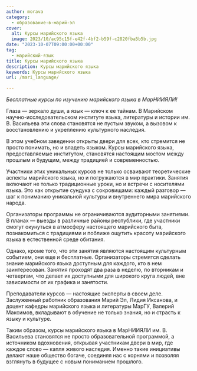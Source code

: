 ```yaml
---
author: morava
category:
  - образование-в-марий-эл
cover:
  alt: Курсы марийского языка
  image: 2023/10/ac95c15f-e42f-4bf2-b59f-c2820fba5b5b.jpg
date: "2023-10-07T09:00:00+00:00"
tag:
  - марийский-язык
title: Курсы марийского языка
description: Курсы марийского языка
keywords: Курсы марийского языка
url: /mari_language/

---
```

_Бесплатные курсы по изучению марийского языка в МарНИИЯЛИ!_

Глаза — зеркало души, а язык — ключ к ее тайнам. В Марийском научно-исследовательском институте языка, литературы и истории им. В. Васильева эти слова становятся не пустым звуком, а вызовом к восстановлению и укреплению культурного наследия.

В этом учебном заведении открыты двери для всех, кто стремится не просто понимать, но и владеть языком. Курсы марийского языка, предоставляемые институтом, становятся настоящим мостом между прошлым и будущим, между традицией и современностью.

Участники этих уникальных курсов не только осваивают теоретические аспекты марийского языка, но и погружаются в мир практики. Занятия включают не только традиционные уроки, но и встречи с носителями языка. Это как открытие сундука с сокровищами: каждый разговор — шаг к пониманию уникальной культуры и внутреннего мира марийского народа.

Организаторы программы не ограничиваются аудиторными занятиями. В планах — выезды в различные районы республики, где участники смогут окунуться в атмосферу настоящего марийского быта, познакомиться с традициями и поближе ощутить красоту марийского языка в естественной среде обитания.

Однако, кроме того, что эти занятия являются настоящим культурным событием, они еще и бесплатные. Организаторы стремятся сделать знание марийского языка доступным для каждого, кто в нем заинтересован. Занятия проходят два раза в неделю, по вторникам и четвергам, что делает их доступными для широкого круга людей, вне зависимости от их графика и занятости.

Преподаватели курсов — настоящие эксперты в своем деле. Заслуженный работник образования Марий Эл, Лидия Иксанова, и доцент кафедры марийского языка и литературы МарГУ, Валерий Максимов, вкладывают в обучение не только знания, но и страсть к языку и культуре.

Таким образом, курсы марийского языка в МарНИИЯЛИ им. В. Васильева становятся не просто образовательной программой, а источником вдохновения, открывая участникам двери в мир, где каждое слово — капля живого наследия. Именно такие инициативы делают наше общество богаче, соединяя нас с корнями и позволяя взглянуть в будущее с новым пониманием прошлого.
